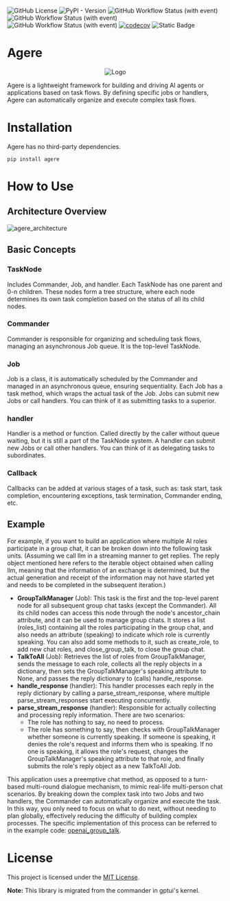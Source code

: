 ![GitHub License](https://img.shields.io/github/license/happyapplehorse/agere)
![PyPI - Version](https://img.shields.io/pypi/v/agere)
![GitHub Workflow Status (with event)](https://img.shields.io/github/actions/workflow/status/happyapplehorse/agere/mkdocs.yml?logo=materialformkdocs&label=docs)
![GitHub Workflow Status (with event)](https://img.shields.io/github/actions/workflow/status/happyapplehorse/agere/python-publish.yml?logo=pypi)
![GitHub Workflow Status (with event)](https://img.shields.io/github/actions/workflow/status/happyapplehorse/agere/codecov.yml?logo=pytest&label=test)
[![codecov](https://codecov.io/gh/happyapplehorse/agere/graph/badge.svg?token=01PNCN77SX)](https://codecov.io/gh/happyapplehorse/agere)
![Static Badge](https://img.shields.io/badge/dependencies-zero-brightgreen)

# Agere
<p align="center">
  <img src="https://github.com/happyapplehorse/happyapplehorse-assets/blob/main/imgs/agere_logo_transparent.png" alt="Logo">
</p >

Agere is a lightweight framework for building and driving AI agents or applications based on task flows.
By defining specific jobs or handlers, Agere can automatically organize and execute complex task flows.

# Installation
Agere has no third-party dependencies.
```shell
pip install agere
```

# How to Use

## Architecture Overview
![agere_architecture](https://raw.githubusercontent.com/happyapplehorse/happyapplehorse-assets/main/agere/agere_architecture.png)

## Basic Concepts

### TaskNode
Includes Commander, Job, and handler. Each TaskNode has one parent and 0-n children.
These nodes form a tree structure, where each node determines its own task completion
based on the status of all its child nodes.

### Commander
Commander is responsible for organizing and scheduling task flows, managing an asynchronous Job queue.
It is the top-level TaskNode.

### Job
Job is a class, it is automatically scheduled by the Commander and managed in an asynchronous queue,
ensuring sequentiality. Each Job has a task method, which wraps the actual task of the Job.
Jobs can submit new Jobs or call handlers. You can think of it as submitting tasks to a superior.

### handler
Handler is a method or function. Called directly by the caller without queue waiting,
but it is still a part of the TaskNode system.
A handler can submit new Jobs or call other handlers.
You can think of it as delegating tasks to subordinates.

### Callback
Callbacks can be added at various stages of a task, such as: task start, task completion,
encountering exceptions, task termination, Commander ending, etc.


## Example

For example, if you want to build an application where multiple AI roles participate in a group chat,
it can be broken down into the following task units. (Assuming we call llm in a streaming manner to get replies.
The reply object mentioned here refers to the iterable object obtained when calling llm,
meaning that the information of an exchange is determined,
but the actual generation and receipt of the information may not have started yet and needs to be completed
in the subsequent iteration.)

- **GroupTalkManager** (Job): This task is the first and the top-level parent node for all subsequent group
  chat tasks (except the Commander). All its child nodes can access this node through the node's ancestor_chain
  attribute, and it can be used to manage group chats. It stores a list (roles_list) containing all the roles
  participating in the group chat, and also needs an attribute (speaking) to indicate which role is currently speaking.
  You can also add some methods to it, such as create_role, to add new chat roles, and close_group_talk,
  to close the group chat.
- **TalkToAll** (Job): Retrieves the list of roles from GroupTalkManager, sends the message to each role,
  collects all the reply objects in a dictionary, then sets the GroupTalkManager's speaking attribute to None,
  and passes the reply dictionary to (calls) handle_response.
- **handle_response** (handler): This handler processes each reply in the reply dictionary by calling a
  parse_stream_response, where multiple parse_stream_responses start executing concurrently.
- **parse_stream_response** (handler): Responsible for actually collecting and processing reply information.
  There are two scenarios:
  - The role has nothing to say, no need to process.
  - The role has something to say, then checks with GroupTalkManager whether someone is currently speaking.
    If someone is speaking, it denies the role's request and informs them who is speaking.
    If no one is speaking, it allows the role's request, changes the GroupTalkManager's speaking attribute to that role,
    and finally submits the role's reply object as a new TalkToAll Job.

This application uses a preemptive chat method, as opposed to a turn-based multi-round dialogue mechanism,
to mimic real-life multi-person chat scenarios. By breaking down the complex task into two Jobs and two handlers,
the Commander can automatically organize and execute the task. In this way, you only need to focus on what to do next,
without needing to plan globally, effectively reducing the difficulty of building complex processes.
The specific implementation of this process can be referred to in the
example code: [openai_group_talk](examples/openai_group_talk.py).


# License
This project is licensed under the [MIT License](./LICENSE).

**Note:** This library is migrated from the commander in gptui's kernel.
